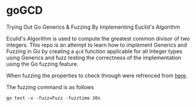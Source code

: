 # goGCD
 Trying Out Go Generics & Fuzzing By Implementing Euclid's Algorithm 
 
Eculid's Algorithm is used to compute the greatest common divisor of two integers. This repo is an attempt to learn how to implement Generics and Fuzzing in Go by creating a `gcd` function applicable for all Integer types using Generics and fuzz testing the correctness of the implementation using the Go fuzzing feature.

When fuzzing the properties to check through were refrenced from [here](https://en.wikipedia.org/wiki/Greatest_common_divisor#Properties).

The fuzzing command is as follows

```
go test -v -fuzz=Fuzz -fuzztime 30s
```
 
